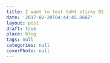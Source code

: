 ```yaml
---
title: I want to test teht sticky 02
date: '2017-02-28T04:44:45.866Z'
layout: post
draft: true
place: blog
tags: null
categories: null
coverPhoto: null
---
```

